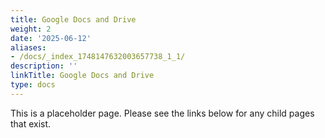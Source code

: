 ```yaml
---
title: Google Docs and Drive
weight: 2
date: '2025-06-12'
aliases:
- /docs/_index_1748147632003657738_1_1/
description: ''
linkTitle: Google Docs and Drive
type: docs
---
```


This is a placeholder page. Please see the links below for any child pages that exist.
